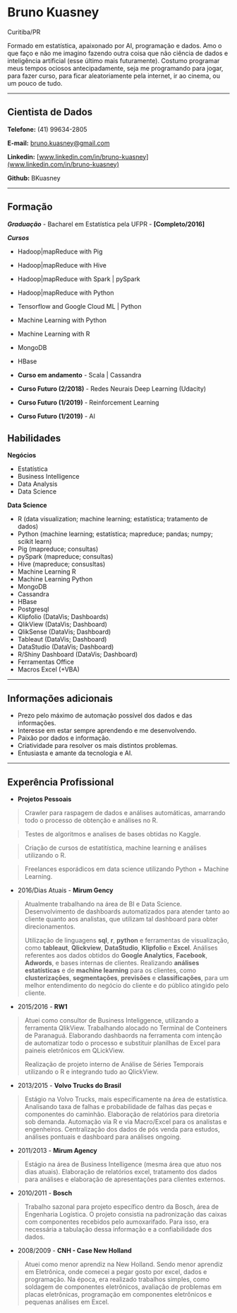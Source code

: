 # Bruno Kuasney
Curitiba/PR

Formado em estatística, apaixonado por AI, programação e dados. Amo o que faço e não me imagino fazendo outra coisa que não ciência de dados e inteligência artificial (esse último mais futuramente). Costumo programar meus tempos ociosos antecipadamente, seja me programando para jogar, para fazer curso, para ficar aleatoriamente pela internet, ir ao cinema, ou um pouco de tudo.

---

## Cientista de Dados

**Telefone:** (41) 99634-2805

**E-mail:** bruno.kuasney@gmail.com

**Linkedin:** [www.linkedin.com/in/bruno-kuasney](www.linkedin.com/in/bruno-kuasney)

**Github:** BKuasney

---

## Formação

***Graduação*** - Bacharel em Estatística pela UFPR - **[Completo/2016]**

***Cursos***
* Hadoop|mapReduce with Pig
* Hadoop|mapReduce with Hive
* Hadoop|mapReduce with Spark | pySpark 
* Hadoop|mapReduce with Python
* Tensorflow and Google Cloud ML | Python
* Machine Learning with Python
* Machine Learning with R
* MongoDB
* HBase

* **Curso em andamento** - Scala | Cassandra

* **Curso Futuro (2/2018)** - Redes Neurais Deep Learning (Udacity)
* **Curso Futuro (1/2019)** - Reinforcement Learning
* **Curso Futuro (1/2019)** - AI 

## Habilidades

**Negócios**
* Estatística
* Business Intelligence
* Data Analysis
* Data Science

**Data Science**
* R (data visualization; machine learning; estatística; tratamento de dados)
* Python (machine learning; estatística; mapreduce; pandas; numpy; scikit learn) 
* Pig (mapreduce; consultas)
* pySpark (mapreduce; consultas)
* Hive (mapreduce; consusltas)
* Machine Learning R
* Machine Learning Python
* MongoDB
* Cassandra
* HBase
* Postgresql
* Klipfolio (DataVis; Dashboards)
* QlikView (DataVis; Dashboard)
* QlikSense (DataVis; Dashboard)
* Tableaut (DataVis; Dashboard)
* DataStudio (DataVis; Dashboard)
* R/Shiny Dashboard (DataVis; Dashboard)
* Ferramentas Office
* Macros Excel (+VBA)


---

## Informações adicionais

* Prezo pelo máximo de automação possível dos dados e das informações.
* Interesse em estar sempre aprendendo e me desenvolvendo.
* Paixão por dados e informação.
* Criatividade para resolver os mais distintos problemas.
* Entusiasta e amante da tecnologia e AI.

---

## Experência Profissional

* **Projetos Pessoais**
> Crawler para raspagem de dados e análises automáticas, amarrando todo o processo de obtenção e análises no R.

> Testes de algoritmos e analises de bases obtidas no Kaggle.

> Criação de cursos de estatitística, machine learning e análises utilizando o R.

> Freelances esporádicos em data science utilizando Python + Machine Learning.


* 2016/Dias Atuais - **Mirum Gency**
> Atualmente trabalhando na área de BI e Data Science. Desenvolvimento de dashboards automatizados para atender tanto ao cliente quanto aos analistas, que utilizam tal dashboard para obter direcionamentos. 
>
>Utilização de linguagens **sql**, **r**, **python** e ferramentas de visualização, como **tableaut**, **Qlickview**, **DataStudio**, **Klipfolio** e **Excel**. Análises referentes aos dados obtidos do **Google Analytics**, **Facebook**, **Adwords**, e bases internas de clientes. Realizando **análises estatísticas** e de **machine learning** para os clientes, como **clusterizações**, **segmentações**, **previsões** e **classificações**, para um melhor entendimento do negócio do cliente e do público atingido pelo cliente.

* 2015/2016 - **RW1**
> Atuei como consultor de Business Inteliggence, utilizando a ferramenta QlikView. Trabalhando alocado no Terminal de Conteiners de Paranaguá. Elaborando dashbaords na ferramenta com intenção de automatizar todo o processo e substituir planilhas de Excel para paineis eletrônicos em QLickView.
>
> Realização de projeto interno de Análise de Séries Temporais utilizando o R e integrando tudo ao QlickView.

* 2013/2015 - **Volvo Trucks do Brasil**
> Estágio na Volvo Trucks, mais especificamente na área de estatística. Analisando taxa de falhas e probabilidade de falhas das peças e componentes do caminhão. Elaboração de relatórios para diretoria sob demanda. Automação via R e via Macro/Excel para os analistas e engenheiros. Centralização dos dados de pós venda para estudos, análises pontuais e dashboard para análises ongoing.

* 2011/2013 - **Mirum Agency**
> Estágio na área de Business Intelligence (mesma área que atuo nos dias atuais). Elaboração de relatórios excel, tratamento dos dados para análises e elaboração de apresentações para clientes externos.

* 2010/2011 - **Bosch**
> Trabalho sazonal para projeto específico dentro da Bosch, área de Engenharia Logística. O projeto consistia na padronização das caixas com componentes recebidos pelo aumoxarifado. Para isso, era necessária a tabulação dessa informação e a confiabilidade dos dados.

* 2008/2009 - **CNH - Case New Holland**
> Atuei como menor aprendiz na New Holland. Sendo menor aprendiz em Eletrônica, onde comecei a pegar gosto por excel, dados e programação. Na época, era realizado trabalhos simples, como soldagem de componentes eletrônicos, avaliação de problemas em placas eletrônicas, programação em componentes eletrônicos e pequenas análises em Excel.

